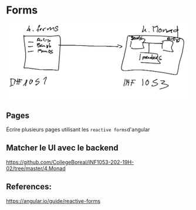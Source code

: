 # Forms


![alt tag](images/Forms.png)


## Pages

Écrire plusieurs pages utilisant les `reactive forms`d'angular

## Matcher le UI avec le backend

https://github.com/CollegeBoreal/INF1053-202-19H-02/tree/master/4.Monad

## References:

https://angular.io/guide/reactive-forms

